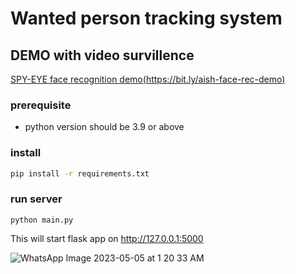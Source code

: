# Wanted person tracking system

## DEMO with video survillence
[SPY-EYE face recognition demo(https://bit.ly/aish-face-rec-demo)](https://bit.ly/aish-face-rec-demo)

### prerequisite
* python version should be 3.9 or above

### install
```sh
pip install -r requirements.txt
```

### run server
```
python main.py
```

This will start flask app on http://127.0.0.1:5000

![WhatsApp Image 2023-05-05 at 1 20 33 AM](https://user-images.githubusercontent.com/86430623/236569600-c18ed91c-56de-4d7a-9e16-df1b5a1b34f2.jpeg)
